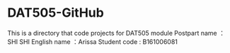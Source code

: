 # DAT505-GitHub
This is a directory that code projects for DAT505 module
Postpart name ：SHI SHI
English name ：Arissa
Student code : B161006081
